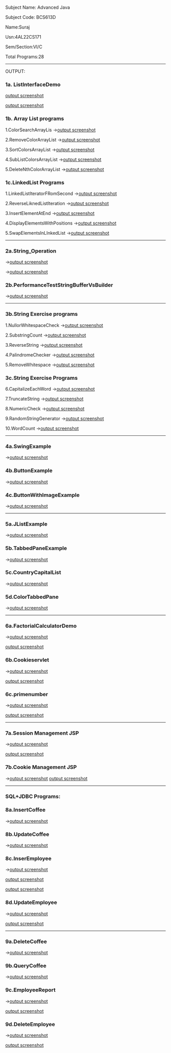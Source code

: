 
Subject Name: Advanced Java

Subject Code: BCS613D

Name:Suraj

Usn:4AL22CS171

Sem/Section:VI/C

Total Programs:28

---

  OUTPUT:
  
  ### 1a. ListInterfaceDemo
  [output screenshot](https://github.com/SurajKulal1/AdvancedJava/blob/main/Exp1-ListInterface/listoperations1.png)


  
  [output screenshot](https://github.com/SurajKulal1/AdvancedJava/blob/main/Exp1-ListInterface/listoperations2.png)


  
  ### 1b.  Array List programs
  
  1.ColorSearchArrayLis ->[output screenshot](https://github.com/SurajKulal1/AdvancedJava/blob/main/Exp1-ListInterface/SearchColorRed.png)
  
  2.RemoveColorArrayList ->[output screenshot](https://github.com/SurajKulal1/AdvancedJava/blob/main/Exp1-ListInterface/RemoveColors.png)

  3.SortColorsArrayList ->[output screenshot](https://github.com/SurajKulal1/AdvancedJava/blob/main/Exp1-ListInterface/SortColors.png)

  4.SubListColorsArrayList ->[output screenshot](https://github.com/SurajKulal1/AdvancedJava/blob/main/Exp1-ListInterface/ExtractSubList.png)

  5.DeleteNthColorArrayList ->[output screenshot](https://github.com/SurajKulal1/AdvancedJava/blob/main/Exp1-ListInterface/DeleteNthElement.png)

### 1c.LinkedList Programs

  1.LinkedListIteratorFRomSecond ->[output screenshot](https://github.com/SurajKulal1/AdvancedJava/blob/main/Exp1-ListInterface/LinkedListIterateFromSecond.png)

  2.ReverseLiknedListIteration ->[output screenshot](https://github.com/SurajKulal1/AdvancedJava/blob/main/Exp1-ListInterface/ReverseLinkedListIteration.png)

  3.InsertElementAtEnd ->[output screenshot](https://github.com/SurajKulal1/AdvancedJava/blob/main/Exp1-ListInterface/InsertElementAtEnd.png)

  4.DisplayElementsWithPositions ->[output screenshot](https://github.com/SurajKulal1/AdvancedJava/blob/main/Exp1-ListInterface/DisplayElementsWithPositions.png)

  5.SwapElementsInLInkedList ->[output screenshot](https://github.com/SurajKulal1/AdvancedJava/blob/main/Exp1-ListInterface/SwapElements.png)

  ---
  
### 2a.String_Operation 
->[output screenshot](https://github.com/SurajKulal1/AdvancedJava/blob/main/Exp2-StringOperations/string_operations1.png)


->[output screenshot](https://github.com/SurajKulal1/AdvancedJava/blob/main/Exp2-StringOperations/string_operations2.png)

### 2b.PerformanceTestStringBufferVsBuilder 
->[output screenshot](https://github.com/SurajKulal1/AdvancedJava/blob/main/Exp2-StringOperations/PerformanceTestStringBufferVsBuilder.png)

----

### 3b.String Exercise programs

1.NullorWhitespaceCheck ->[output screenshot](https://github.com/SurajKulal1/AdvancedJava/blob/main/Exp3-String%20Programs/NullOrWhiteSpaceCheck.png)

2.SubstringCount ->[output screenshot](https://github.com/SurajKulal1/AdvancedJava/blob/main/Exp3-String%20Programs/SubstringAppears.png)

3.ReverseString ->[output screenshot](https://github.com/SurajKulal1/AdvancedJava/blob/main/Exp3-String%20Programs/ReverseString.png)

4.PalindromeChecker ->[output screenshot](https://github.com/SurajKulal1/AdvancedJava/blob/main/Exp3-String%20Programs/CheckPalindrome.png)

5.RemoveWhitespace ->[output screenshot](https://github.com/SurajKulal1/AdvancedJava/blob/main/Exp3-String%20Programs/RemoveWhitespace.png)

### 3c.String Exercise Programs

6.CapitalizeEachWord ->[output screenshot](https://github.com/SurajKulal1/AdvancedJava/blob/main/Exp3-String%20Programs/CapitalizeFirstLetter.png)

7.TruncateString ->[output screenshot](https://github.com/SurajKulal1/AdvancedJava/blob/main/Exp3-String%20Programs/Truncate.png)

8.NumericCheck ->[output screenshot](https://github.com/SurajKulal1/AdvancedJava/blob/main/Exp3-String%20Programs/CheckNumeric.png)

9.RandomStringGenerator ->[output screenshot](https://github.com/Gagan-rao-44/Advanced-Java/blob/main/String%20Programs/RandomStringGenerator.png)

10.WordCount ->[output screenshot](https://github.com/Gagan-rao-44/Advanced-Java/blob/main/String%20Programs/WordCount.png)

---

### 4a.SwingExample 
->[output screenshot](https://github.com/Gagan-rao-44/Advanced-Java/blob/main/Swing%20Program1/SwingExample.png)

### 4b.ButtonExample 
->[output screenshot](https://github.com/Gagan-rao-44/Advanced-Java/blob/main/Swing%20Program1/ButtonExample.png)

### 4c.ButtonWithImageExample 
->[output screenshot](https://github.com/Gagan-rao-44/Advanced-Java/blob/main/Swing%20Program1/ButtonWithImageExample.png)

---

### 5a.JListExample 
->[output screenshot](https://github.com/Gagan-rao-44/Advanced-Java/blob/main/Swing%20Program2/JListExample.png)

### 5b.TabbedPaneExample 
->[output screenshot](https://github.com/Gagan-rao-44/Advanced-Java/blob/main/Swing%20Program2/TabbedPaneExample.png)

### 5c.CountryCapitalList 
->[output screenshot](https://github.com/Gagan-rao-44/Advanced-Java/blob/main/Swing%20Program2/CountryCapitalList.png)

### 5d.ColorTabbedPane 
->[output screenshot](https://github.com/Gagan-rao-44/Advanced-Java/blob/main/Swing%20Program2/ColorTabbedPane.png)

---

### 6a.FactorialCalculatorDemo 
->[output screenshot](https://github.com/Gagan-rao-44/Advanced-Java/blob/main/Servlet%20Programs/FactorialCalculatorDemo1.png)

  [output screenshot](https://github.com/Gagan-rao-44/Advanced-Java/blob/main/Servlet%20Programs/FactorialCalculatorDemo2.png)

### 6b.Cookieservlet 
->[output screenshot](https://github.com/Gagan-rao-44/Advanced-Java/blob/main/Servlet%20Programs/CookieServlet/cookieservlet1.png)

  [output screenshot](https://github.com/Gagan-rao-44/Advanced-Java/blob/main/Servlet%20Programs/CookieServlet/cookieservlet2.png)

### 6c.primenumber 
->[output screenshot](https://github.com/Gagan-rao-44/Advanced-Java/blob/main/Servlet%20Programs/PrimeServlet/primenumber1.png)

  [output screenshot](https://github.com/Gagan-rao-44/Advanced-Java/blob/main/Servlet%20Programs/PrimeServlet/primenumber2.png)

  ---

  ### 7a.Session Management JSP 
  ->[output screenshot](https://github.com/Gagan-rao-44/Advanced-Java/blob/main/JSP%20Programs/sessionmanagementjsp1.png)

  [output screenshot](https://github.com/Gagan-rao-44/Advanced-Java/blob/main/JSP%20Programs/sessionmanagementjsp2.png)

  ### 7b.Cookie Management JSP 
  ->[output screenshot](https://github.com/Gagan-rao-44/Advanced-Java/blob/main/JSP%20Programs/cookie_management%20JSP/cookiemanagementjsp1.png)
  [output screenshot](https://github.com/Gagan-rao-44/Advanced-Java/blob/main/JSP%20Programs/cookie_management%20JSP/cookiemanagementjsp2.png)

  ---

### SQL+JDBC Programs:

  ### 8a.InsertCoffee 
  ->[output screenshot](https://github.com/Gagan-rao-44/Advanced-Java/blob/main/SQL%2BJDBC/InsertCoffee/InsertCoffee.png)

  ### 8b.UpdateCoffee 
  ->[output screenshot](https://github.com/Gagan-rao-44/Advanced-Java/blob/main/SQL%2BJDBC/UpdateCoffee/updatecoffee.png)

  ### 8c.InserEmployee 
  ->[output screenshot](https://github.com/Gagan-rao-44/Advanced-Java/blob/main/SQL%2BJDBC/InsertEmployee/insertemployee1.png)

  [output screenshot](https://github.com/Gagan-rao-44/Advanced-Java/blob/main/SQL%2BJDBC/InsertEmployee/insertemployee2.png)

  [output screenshot](https://github.com/Gagan-rao-44/Advanced-Java/blob/main/SQL%2BJDBC/InsertEmployee/insertemployee3.png)

  ### 8d.UpdateEmployee 
  ->[output screenshot](https://github.com/Gagan-rao-44/Advanced-Java/blob/main/SQL%2BJDBC/UpdateEmployee/updateemployee1.png)

  [output screenshot](https://github.com/Gagan-rao-44/Advanced-Java/blob/main/SQL%2BJDBC/UpdateEmployee/updateemployee2.png)

  ---

  ### 9a.DeleteCoffee 
  ->[output screenshot](https://github.com/Gagan-rao-44/Advanced-Java/blob/main/SQL%2BJDBC%20Operatins/DeleteCoffee/deletecoffee.png)

  ### 9b.QueryCoffee 
  ->[output screenshot](https://github.com/Gagan-rao-44/Advanced-Java/blob/main/SQL%2BJDBC%20Operatins/QueryCoffee/querycoffee.png)

  ### 9c.EmployeeReport 
  ->[output screenshot](https://github.com/Gagan-rao-44/Advanced-Java/blob/main/SQL%2BJDBC%20Operatins/EmployeeReport/employeereport1.png)

  [output screenshot](https://github.com/Gagan-rao-44/Advanced-Java/blob/main/SQL%2BJDBC%20Operatins/EmployeeReport/employeereport2.png)

  ### 9d.DeleteEmployee 
  ->[output screenshot](https://github.com/Gagan-rao-44/Advanced-Java/blob/main/SQL%2BJDBC%20Operatins/DeleteEmployee/deleteemployee1.png)

  [output screenshot](https://github.com/Gagan-rao-44/Advanced-Java/blob/main/SQL%2BJDBC%20Operatins/DeleteEmployee/deleteemployee2.png)
  
  

  
  
    

  
  
